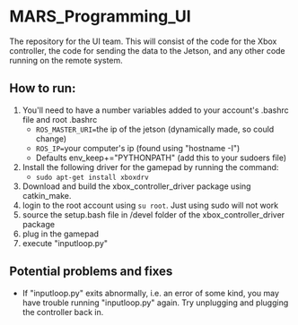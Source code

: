 # MARS_Programming_UI
The repository for the UI team. This will consist of the code for the Xbox controller, the code for sending the data to the Jetson, and any other code running on the remote system. 
## How to run:
1. You'll need to have a number variables added to your account's .bashrc file and root .bashrc
    - `ROS_MASTER_URI=`the ip of the jetson (dynamically made, so could change)
    - `ROS_IP=`your computer's ip (found using "hostname -I")
    - Defaults env_keep+="PYTHONPATH" (add this to your sudoers file)
2. Install the following driver for the gamepad by running the command:
    - `sudo apt-get install xboxdrv`
3. Download and build the xbox_controller_driver package using catkin_make.
4. login to the root account using `su root`.  Just using sudo will not work
5. source the setup.bash file in /devel folder of the xbox_controller_driver package
6. plug in the gamepad
7. execute "inputloop.py"

## Potential problems and fixes
- If "inputloop.py" exits abnormally, i.e. an error of some kind, you may have trouble running "inputloop.py" again.  Try unplugging and plugging the controller back in.